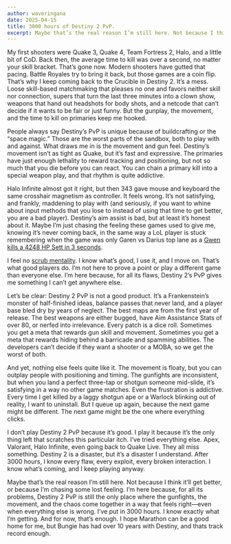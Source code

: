 ```yaml
---
author: waveringana
date: 2025-04-15
title: 3000 hours of Destiny 2 PvP.
excerpt: Maybe that’s the real reason I’m still here. Not because I think it’ll get better, or because I’m chasing some lost feeling. I’m here because, for all its problems, Destiny 2 PvP is still the only place where the gunfights, the movement, and the chaos come together in a way that feels right—even when everything else is wrong.
---
```


My first shooters were Quake 3, Quake 4, Team Fortress 2, Halo, and a little bit of CoD. Back then, the average time to kill was over a second, no matter your skill bracket. That’s gone now. Modern shooters have gutted that pacing. Battle Royales try to bring it back, but those games are a coin flip. That’s why I keep coming back to the Crucible in Destiny 2. It’s a mess. Loose skill-based matchmaking that pleases no one and favors neither skill nor connection, supers that turn the last three minutes into a clown show, weapons that hand out headshots for body shots, and a netcode that can’t decide if it wants to be fair or just funny. But the gunplay, the movement, and the time to kill on primaries keep me hooked.

People always say Destiny’s PvP is unique because of buildcrafting or the “space magic.” Those are the worst parts of the sandbox, both to play with and against. What draws me in is the movement and gun feel. Destiny’s movement isn’t as tight as Quake, but it’s fast and expressive. The primaries have just enough lethality to reward tracking and positioning, but not so much that you die before you can react. You can chain a primary kill into a special weapon play, and that rhythm is quite addictive.

Halo Infinite almost got it right, but then 343 gave mouse and keyboard the same crosshair magnetism as controller. It feels wrong. It’s not satisfying, and frankly, maddening to play with (and seriously, if you want to whine about input methods that you lose to instead of using that time to get better, you are a bad player). Destiny’s aim assist is bad, but at least it’s honest about it. Maybe I’m just chasing the feeling these games used to give me, knowing it’s never coming back, in the same way a LoL player is stuck remembering when the game was only Garen vs Darius top lane as a [Gwen kills a 4248 HP Sett in 3 seconds](https://www.youtube.com/watch?v=ABk8rIibc-0).

I feel no [scrub mentality](https://www.sirlin.net/articles/playing-to-win). I know what’s good, I use it, and I move on. That’s what good players do. I’m not here to prove a point or play a different game than everyone else. I’m here because, for all its flaws, Destiny 2’s PvP gives me something I can’t get anywhere else.

Let’s be clear: Destiny 2 PvP is not a good product. It’s a Frankenstein’s monster of half-finished ideas, balance passes that never land, and a player base bled dry by years of neglect. The best maps are from the first year of release. The best weapons are either bugged, have Aim Assistance Stats of over 80, or nerfed into irrelevance. Every patch is a dice roll. Sometimes you get a meta that rewards gun skill and movement. Sometimes you get a meta that rewards hiding behind a barricade and spamming abilities. The developers can’t decide if they want a shooter or a MOBA, so we get the worst of both.

And yet, nothing else feels quite like it. The movement is floaty, but you can outplay people with positioning and timing. The gunfights are inconsistent, but when you land a perfect three-tap or shotgun someone mid-slide, it’s satisfying in a way no other game matches. Even the frustration is addictive. Every time I get killed by a laggy shotgun ape or a Warlock blinking out of reality, I want to uninstall. But I queue up again, because the next game might be different. The next game might be the one where everything clicks.

I don’t play Destiny 2 PvP because it’s good. I play it because it’s the only thing left that scratches this particular itch. I’ve tried everything else. Apex, Valorant, Halo Infinite, even going back to Quake Live. They all miss something. Destiny 2 is a disaster, but it’s a disaster I understand. After 3000 hours, I know every flaw, every exploit, every broken interaction. I know what’s coming, and I keep playing anyway.

Maybe that’s the real reason I’m still here. Not because I think it’ll get better, or because I’m chasing some lost feeling. I’m here because, for all its problems, Destiny 2 PvP is still the only place where the gunfights, the movement, and the chaos come together in a way that feels right—even when everything else is wrong. I’ve put in 3000 hours. I know exactly what I’m getting. And for now, that’s enough. I hope Marathon can be a good home for me, but Bungie has had over 10 years with Destiny, and thats track record enough.